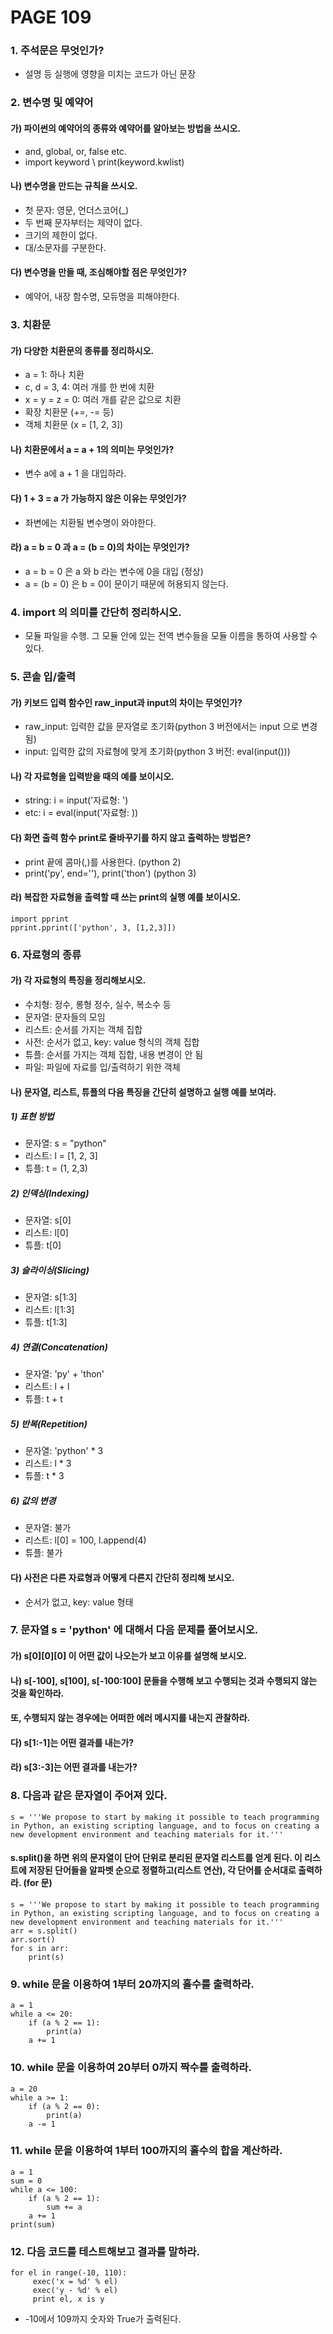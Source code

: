 # PAGE 109
### 1. 주석문은 무엇인가?
- 설명 등 실행에 영향을 미치는 코드가 아닌 문장

### 2. 변수명 및 예약어
#### 가) 파이썬의 예약어의 종류와 예약어를 알아보는 방법을 쓰시오.
- and, global, or, false etc.
- import keyword \ print(keyword.kwlist)
#### 나) 변수명을 만드는 규칙을 쓰시오.
- 첫 문자: 영문, 언더스코어(_)
- 두 번째 문자부터는 제약이 없다.
- 크기의 제한이 없다.
- 대/소문자를 구분한다.
#### 다) 변수명을 만들 때, 조심해야할 점은 무엇인가?
- 예약어, 내장 함수명, 모듀명을 피해야한다.

### 3. 치환문
#### 가) 다양한 치환문의 종류를 정리하시오.
- a = 1: 하나 치환
- c, d = 3, 4: 여러 개를 한 번에 치환
- x = y = z = 0: 여러 개를 같은 값으로 치환
- 확장 치환문 (+=, -= 등)
- 객체 치환문 (x = [1, 2, 3])
#### 나) 치환문에서 a = a + 1의 의미는 무엇인가?
- 변수 a에 a + 1 을 대입하라.
#### 다) 1 + 3 = a 가 가능하지 않은 이유는 무엇인가?
- 좌변에는 치환될 변수명이 와야한다.
#### 라) a = b = 0 과 a = (b = 0)의 차이는 무엇인가?
- a = b = 0 은 a 와 b 라는 변수에 0을 대입 (정상)
- a = (b = 0) 은 b = 0이 문이기 때문에 허용되지 않는다.

### 4. import 의 의미를 간단히 정리하시오.
- 모듈 파일을 수행. 그 모듈 안에 있는 전역 변수들을 모듈 이름을 통하여 사용할 수 있다.

### 5. 콘솔 입/출력
#### 가) 키보드 입력 함수인 raw_input과 input의 차이는 무엇인가?
- raw_input: 입력한 값을 문자열로 초기화(python 3 버전에서는 input 으로 변경됨)
- input: 입력한 값의 자료형에 맞게 초기화(python 3 버전: eval(input()))
#### 나) 각 자료형을 입력받을 때의 예를 보이시오.
- string: i = input('자료형: ')
- etc: i = eval(input('자료형: ))
#### 다) 화면 출력 함수 print로 줄바꾸기를 하지 않고 출력하는 방법은?
- print 끝에 콤마(,)를 사용한다. (python 2)
- print('py', end=''), print('thon') (python 3)
#### 라) 복잡한 자료형을 출력할 때 쓰는 print의 실행 예를 보이시오.
~~~
import pprint
pprint.pprint(['python', 3, [1,2,3]])
~~~

### 6. 자료형의 종류
#### 가) 각 자료형의 특징을 정리해보시오.
- 수치형: 정수, 롱형 정수, 실수, 복소수 등
- 문자열: 문자들의 모임
- 리스트: 순서를 가지는 객체 집합
- 사전: 순서가 없고, key: value 형식의 객체 집합
- 튜플: 순서를 가지는 객체 집합, 내용 변경이 안 됨
- 파일: 파일에 자료를 입/출력하기 위한 객체
#### 나) 문자열, 리스트, 튜플의 다음 특징을 간단히 설명하고 실행 예를 보여라.
##### 1) 표현 방법
- 문자열: s = "python"
- 리스트: l = [1, 2, 3]
- 튜플: t = (1, 2,3)
##### 2) 인덱싱(Indexing)
- 문자열: s[0]
- 리스트: l[0]
- 튜플: t[0]
##### 3) 슬라이싱(Slicing)
- 문자열: s[1:3]
- 리스트: l[1:3]
- 튜플: t[1:3]
##### 4) 연결(Concatenation)
- 문자열: 'py' + 'thon'
- 리스트: l + l
- 튜플: t + t
##### 5) 반복(Repetition)
- 문자열: 'python' * 3
- 리스트: l * 3
- 튜플: t * 3
##### 6) 값의 변경
- 문자열: 불가
- 리스트: l[0] = 100, l.append(4)
- 튜플: 불가
#### 다) 사전은 다른 자료형과 어떻게 다른지 간단히 정리해 보시오.
- 순서가 없고, key: value 형태

### 7. 문자열 s = 'python' 에 대해서 다음 문제를 풀어보시오.
#### 가) s[0][0][0] 이 어떤 값이 나오는가 보고 이유를 설명해 보시오.
#### 나) s[-100], s[100], s[-100:100] 문들을 수행해 보고 수행되는 것과 수행되지 않는 것을 확인하라.
####     또, 수행되지 않는 경우에는 어떠한 에러 메시지를 내는지 관찰하라.
#### 다) s[1:-1]는 어떤 결과를 내는가?
#### 라) s[3:-3]는 어떤 결과를 내는가?

### 8. 다음과 같은 문자열이 주어져 있다.
~~~
s = '''We propose to start by making it possible to teach programming in Python, an existing scripting language, and to focus on creating a new development environment and teaching materials for it.'''
~~~
#### s.split()을 하면 위의 문자열이 단어 단위로 분리된 문자열 리스트를 얻게 된다. 이 리스트에 저장된 단어들을 알파벳 순으로 정렬하고(리스트 연산), 각 단어를 순서대로 출력하라. (for 문)
~~~
s = '''We propose to start by making it possible to teach programming in Python, an existing scripting language, and to focus on creating a new development environment and teaching materials for it.'''
arr = s.split()
arr.sort()
for s in arr:
    print(s)
~~~

### 9. while 문을 이용하여 1부터 20까지의 홀수를 출력하라.
~~~
a = 1
while a <= 20:
    if (a % 2 == 1):
        print(a)
    a += 1
~~~

### 10. while 문을 이용하여 20부터 0까지 짝수를 출력하라.
~~~
a = 20
while a >= 1:
    if (a % 2 == 0):
        print(a)
    a -= 1
~~~

### 11. while 문을 이용하여 1부터 100까지의 홀수의 합을 계산하라.
~~~
a = 1
sum = 0
while a <= 100:
    if (a % 2 == 1):
        sum += a
    a += 1
print(sum)
~~~

### 12. 다음 코드를 테스트해보고 결과를 말하라.
~~~
for el in range(-10, 110):
     exec('x = %d' % el)
     exec('y - %d' % el)
     print el, x is y
~~~
- -10에서 109까지 숫자와 True가 출력된다.
